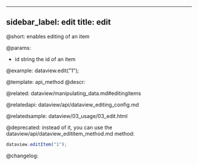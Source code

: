 
---
sidebar_label: edit
title: edit
---          

@short: enables editing of an item


@params:
- id		string		the id of an item



@example:
dataview.edit("1");


@template: api_method
@descr:

@related: dataview/manipulating_data.md#editingitems

@relatedapi:
dataview/api/dataview_editing_config.md

@relatedsample:
dataview/03_usage/03_edit.html

@deprecated: instead of it, you can use the dataview/api/dataview_edititem_method.md method:
~~~js
dataview.editItem("1");
~~~


@changelog:


